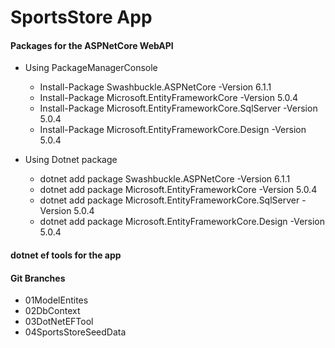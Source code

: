 # SportsStore App

#### Packages for the ASPNetCore WebAPI

- Using PackageManagerConsole
  - Install-Package Swashbuckle.ASPNetCore -Version 6.1.1
  - Install-Package Microsoft.EntityFrameworkCore -Version 5.0.4
  - Install-Package Microsoft.EntityFrameworkCore.SqlServer -Version 5.0.4
  - Install-Package Microsoft.EntityFrameworkCore.Design -Version 5.0.4


- Using Dotnet package
  - dotnet add package Swashbuckle.ASPNetCore -Version 6.1.1
  - dotnet add package Microsoft.EntityFrameworkCore -Version 5.0.4
  - dotnet add package Microsoft.EntityFrameworkCore.SqlServer -Version 5.0.4
  - dotnet add package Microsoft.EntityFrameworkCore.Design -Version 5.0.4

#### dotnet ef tools for the app



#### Git Branches

- 01ModelEntites
- 02DbContext
- 03DotNetEFTool
- 04SportsStoreSeedData